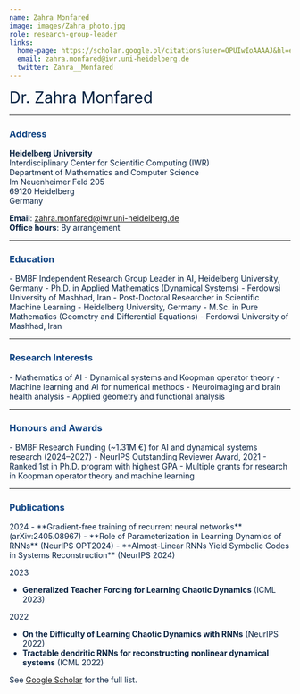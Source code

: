 ```yaml
---
name: Zahra Monfared
image: images/Zahra_photo.jpg
role: research-group-leader
links:
  home-page: https://scholar.google.pl/citations?user=OPUIwIoAAAAJ&hl=en
  email: zahra.monfared@iwr.uni-heidelberg.de 
  twitter: Zahra__Monfared
---
```


<span style="font-size: 2em; color: #072140;">Dr. Zahra Monfared</span>

---

### <span style="color: #114584;">Address</span>

<span style="color: #072140;">**Heidelberg University**  
Interdisciplinary Center for Scientific Computing (IWR)  
Department of Mathematics and Computer Science  
Im Neuenheimer Feld 205  
69120 Heidelberg  
Germany</span>

<span style="color: #072140;"><strong>Email</strong>: <a href="mailto:zahra.monfared@iwr.uni-heidelberg.de" style="color: #114584;">zahra.monfared@iwr.uni-heidelberg.de</a></span>  
<span style="color: #072140;"><strong>Office hours</strong>: By arrangement</span>

---

### <span style="color: #114584;">Education</span>

<span style="color: #072140;">
- BMBF Independent Research Group Leader in AI, Heidelberg University, Germany  
- Ph.D. in Applied Mathematics (Dynamical Systems) - Ferdowsi University of Mashhad, Iran  
- Post-Doctoral Researcher in Scientific Machine Learning - Heidelberg University, Germany  
- M.Sc. in Pure Mathematics (Geometry and Differential Equations) - Ferdowsi University of Mashhad, Iran  
</span>

---

### <span style="color: #114584;">Research Interests</span>

<span style="color: #072140;">
- Mathematics of AI  
- Dynamical systems and Koopman operator theory  
- Machine learning and AI for numerical methods  
- Neuroimaging and brain health analysis  
- Applied geometry and functional analysis  
</span>

---

### <span style="color: #114584;">Honours and Awards</span>

<span style="color: #072140;">
- BMBF Research Funding (~1.31M €) for AI and dynamical systems research (2024–2027)  
- NeurIPS Outstanding Reviewer Award, 2021  
- Ranked 1st in Ph.D. program with highest GPA  
- Multiple grants for research in Koopman operator theory and machine learning  
</span>

---

### <span style="color: #114584;">Publications</span>

<span style="color: #072140;">
2024  
- **Gradient-free training of recurrent neural networks** (arXiv:2405.08967)  
- **Role of Parameterization in Learning Dynamics of RNNs** (NeurIPS OPT2024)  
- **Almost-Linear RNNs Yield Symbolic Codes in Systems Reconstruction** (NeurIPS 2024)  

2023  
- **Generalized Teacher Forcing for Learning Chaotic Dynamics** (ICML 2023)  

2022  
- **On the Difficulty of Learning Chaotic Dynamics with RNNs** (NeurIPS 2022)  
- **Tractable dendritic RNNs for reconstructing nonlinear dynamical systems** (ICML 2022)  

See [Google Scholar](https://scholar.google.pl/citations?user=OPUIwIoAAAAJ&hl=en) for the full list.
</span>
